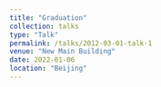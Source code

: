 ```yaml
---
title: "Graduation"
collection: talks
type: "Talk"
permalink: /talks/2012-03-01-talk-1
venue: "New Main Building"
date: 2022-01-06
location: "Beijing"
---
```

